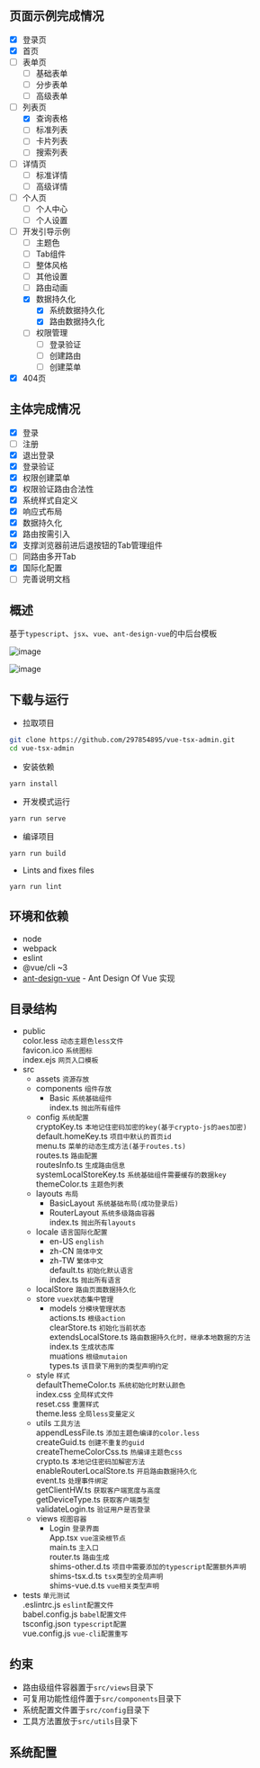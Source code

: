 页面示例完成情况
----
- [x] 登录页
- [x] 首页
- [ ] 表单页
  - [ ] 基础表单
  - [ ] 分步表单
  - [ ] 高级表单
- [ ] 列表页
  - [x] 查询表格
  - [ ] 标准列表
  - [ ] 卡片列表
  - [ ] 搜索列表
- [ ] 详情页
  - [ ] 标准详情
  - [ ] 高级详情
- [ ] 个人页
  - [ ] 个人中心
  - [ ] 个人设置
- [ ] 开发引导示例
  - [ ] 主题色
  - [ ] Tab组件
  - [ ] 整体风格
  - [ ] 其他设置
  - [ ] 路由动画
  - [x] 数据持久化
    - [x] 系统数据持久化
    - [x] 路由数据持久化
  - [ ] 权限管理
    - [ ] 登录验证
    - [ ] 创建路由
    - [ ] 创建菜单
- [x] 404页

主体完成情况
----
- [x] 登录
- [ ] 注册
- [x] 退出登录
- [x] 登录验证
- [x] 权限创建菜单
- [x] 权限验证路由合法性
- [x] 系统样式自定义
- [x] 响应式布局
- [x] 数据持久化
- [x] 路由按需引入
- [x] 支撑浏览器前进后退按钮的Tab管理组件
- [ ] 同路由多开Tab
- [x] 国际化配置
- [ ] 完善说明文档

概述
----
基于`typescript`、`jsx`、`vue`、`ant-design-vue`的中后台模板

![image](https://github.com/297854895/vue-tsx-admin/blob/master/home.png)

![image](https://github.com/297854895/vue-tsx-admin/blob/master/login.png)

下载与运行
----

- 拉取项目
```bash
git clone https://github.com/297854895/vue-tsx-admin.git
cd vue-tsx-admin
```

- 安装依赖
```
yarn install
```

- 开发模式运行
```
yarn run serve
```

- 编译项目
```
yarn run build
```

- Lints and fixes files
```
yarn run lint
```

环境和依赖
----

- node
- webpack
- eslint
- @vue/cli ~3
- [ant-design-vue](https://github.com/vueComponent/ant-design-vue) - Ant Design Of Vue 实现

目录结构
----
+ public  
color.less  `动态主题色less文件`  
favicon.ico  `系统图标`  
index.ejs  `网页入口模板`  
+ src
  + assets `资源存放`  
  + components  `组件存放`  
    - Basic  `系统基础组件`  
    index.ts `抛出所有组件`  
  + config  `系统配置`  
    cryptoKey.ts  `本地记住密码加密的key(基于crypto-js的aes加密)`  
    default.homeKey.ts  `项目中默认的首页id`  
    menu.ts  `菜单的动态生成方法(基于routes.ts)`  
    routes.ts  `路由配置`  
    routesInfo.ts  `生成路由信息`  
    systemLocalStoreKey.ts  `系统基础组件需要缓存的数据key`  
    themeColor.ts  `主题色列表`    
  + layouts  `布局`  
    - BasicLayout  `系统基础布局(成功登录后)`  
    - RouterLayout  `系统多级路由容器`  
    index.ts  `抛出所有layouts`    
  + locale  `语言国际化配置`  
    - en-US  `english`  
    - zh-CN  `简体中文`  
    - zh-TW  `繁体中文`  
    default.ts  `初始化默认语言`  
    index.ts  `抛出所有语言`  
  + localStore  `路由页面数据持久化`   
  + store  `vuex状态集中管理`  
    - models  `分模块管理状态`  
    actions.ts  `根级action`  
    clearStore.ts  `初始化当前状态`  
    extendsLocalStore.ts  `路由数据持久化时，继承本地数据的方法`  
    index.ts  `生成状态库`  
    muations  `根级mutaion`   
    types.ts  `该目录下用到的类型声明约定`         
  + style  `样式`  
    defaultThemeColor.ts  `系统初始化时默认颜色`  
    index.css  `全局样式文件`  
    reset.css  `重置样式`  
    theme.less  `全局less变量定义`          
  + utils  `工具方法`  
    appendLessFile.ts  `添加主题色编译的color.less`  
    createGuid.ts  `创建不重复的guid`  
    createThemeColorCss.ts  `热编译主题色css`  
    crypto.ts  `本地记住密码加解密方法`  
    enableRouterLocalStore.ts  `开启路由数据持久化`  
    event.ts  `处理事件绑定`  
    getClientHW.ts  `获取客户端宽度与高度`  
    getDeviceType.ts `获取客户端类型`  
    validateLogin.ts  `验证用户是否登录`            
  + views  `视图容器`  
    - Login  `登录界面`  
  App.tsx  `vue渲染根节点`  
  main.ts  `主入口`  
  router.ts  `路由生成`  
  shims-other.d.ts  `项目中需要添加的typescript配置额外声明`   
  shims-tsx.d.ts  `tsx类型的全局声明`  
  shims-vue.d.ts  `vue相关类型声明`  
+ tests  `单元测试`  
.eslintrc.js  `eslint配置文件`  
babel.config.js  `babel配置文件`  
tsconfig.json  `typescript配置`  
vue.config.js  `vue-cli配置重写`  

约束
---
* 路由级组件容器置于`src/views`目录下
* 可复用功能性组件置于`src/components`目录下
* 系统配置文件置于`src/config`目录下
* 工具方法置放于`src/utils`目录下

系统配置
---
